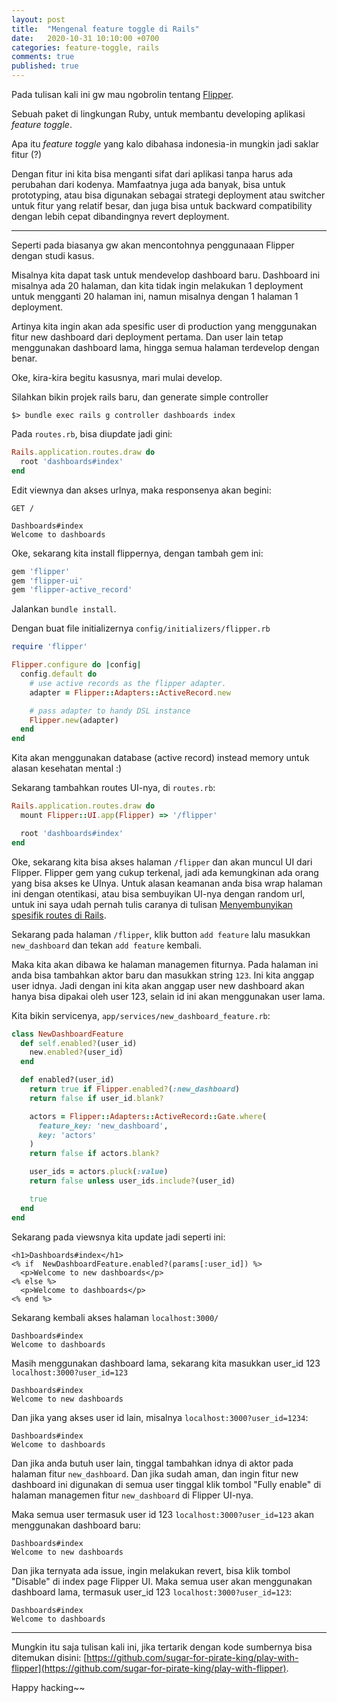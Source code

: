 ```yaml
---
layout: post
title:  "Mengenal feature toggle di Rails"
date:   2020-10-31 10:10:00 +0700
categories: feature-toggle, rails
comments: true
published: true
---
```


Pada tulisan kali ini gw mau ngobrolin tentang [Flipper](https://github.com/jnunemaker/flipper). 

Sebuah paket di lingkungan Ruby, untuk membantu developing aplikasi *feature toggle*.

Apa itu *feature toggle* yang kalo dibahasa indonesia-in mungkin jadi saklar fitur (?)

Dengan fitur ini kita bisa menganti sifat dari aplikasi tanpa harus ada perubahan dari kodenya. Mamfaatnya juga ada banyak, bisa untuk prototyping, atau bisa digunakan sebagai strategi deployment atau switcher untuk fitur yang relatif besar, dan juga bisa untuk backward compatibility dengan lebih cepat dibandingnya revert deployment.

----

Seperti pada biasanya gw akan mencontohnya penggunaaan Flipper dengan studi kasus. 

Misalnya kita dapat task untuk mendevelop dashboard baru. Dashboard ini misalnya ada 20 halaman, dan kita tidak ingin melakukan 1 deployment untuk mengganti 20 halaman ini, namun misalnya dengan 1 halaman 1 deployment. 

Artinya kita ingin akan ada spesific user di production yang menggunakan fitur new dashboard dari deployment pertama. Dan user lain tetap menggunakan dashboard lama, hingga semua halaman terdevelop dengan benar.

Oke, kira-kira begitu kasusnya, mari mulai develop.

Silahkan bikin projek rails baru, dan generate simple controller

```
$> bundle exec rails g controller dashboards index
```

Pada `routes.rb`, bisa diupdate jadi gini:

```rb
Rails.application.routes.draw do
  root 'dashboards#index'
end
```

Edit viewnya dan akses urlnya, maka responsenya akan begini:

```
GET /

Dashboards#index
Welcome to dashboards
```

Oke, sekarang kita install flippernya, dengan tambah gem ini:

```rb
gem 'flipper'
gem 'flipper-ui'
gem 'flipper-active_record'
```

Jalankan `bundle install`.

Dengan buat file initializernya `config/initializers/flipper.rb`

```rb
require 'flipper'

Flipper.configure do |config|
  config.default do
    # use active records as the flipper adapter.
    adapter = Flipper::Adapters::ActiveRecord.new

    # pass adapter to handy DSL instance
    Flipper.new(adapter)
  end
end
```

Kita akan menggunakan database (active record) instead memory untuk alasan kesehatan mental :)

Sekarang tambahkan routes UI-nya, di `routes.rb`:

```rb
Rails.application.routes.draw do
  mount Flipper::UI.app(Flipper) => '/flipper'

  root 'dashboards#index'
end
```

Oke, sekarang kita bisa akses halaman `/flipper` dan akan muncul UI dari Flipper. Flipper gem yang cukup terkenal, jadi ada kemungkinan ada orang yang bisa akses ke UInya. Untuk alasan keamanan anda bisa wrap halaman ini dengan otentikasi, atau bisa sembuyikan UI-nya dengan random url, untuk ini saya udah pernah tulis caranya di tulisan [Menyembunyikan spesifik routes di Rails](https://philiplambok.github.io/security,/rails/2020/10/24/menyembunyikan-routes-di-rails.html).

Sekarang pada halaman `/flipper`, klik button `add feature` lalu masukkan `new_dashboard` dan tekan `add feature` kembali.

Maka kita akan dibawa ke halaman managemen fiturnya. Pada halaman ini anda bisa tambahkan aktor baru dan masukkan string `123`. Ini kita anggap user idnya. Jadi dengan ini kita akan anggap user new dashboard akan hanya bisa dipakai oleh user 123, selain id ini akan menggunakan user lama.

Kita bikin servicenya, `app/services/new_dashboard_feature.rb`:

```rb
class NewDashboardFeature
  def self.enabled?(user_id)
    new.enabled?(user_id)
  end

  def enabled?(user_id)
    return true if Flipper.enabled?(:new_dashboard)
    return false if user_id.blank?

    actors = Flipper::Adapters::ActiveRecord::Gate.where(
      feature_key: 'new_dashboard',
      key: 'actors'
    )
    return false if actors.blank?

    user_ids = actors.pluck(:value)
    return false unless user_ids.include?(user_id)

    true
  end
end
```


Sekarang pada viewsnya kita update jadi seperti ini:

```erb
<h1>Dashboards#index</h1>
<% if  NewDashboardFeature.enabled?(params[:user_id]) %>
  <p>Welcome to new dashboards</p>
<% else %>
  <p>Welcome to dashboards</p>
<% end %>
```

Sekarang kembali akses halaman `localhost:3000/`

```
Dashboards#index
Welcome to dashboards
```

Masih menggunakan dashboard lama, sekarang kita masukkan user_id 123 `localhost:3000?user_id=123`

```
Dashboards#index
Welcome to new dashboards
```

Dan jika yang akses user id lain, misalnya `localhost:3000?user_id=1234`:

```
Dashboards#index
Welcome to dashboards
```

Dan jika anda butuh user lain, tinggal tambahkan idnya di aktor pada halaman fitur `new_dashboard`. Dan jika sudah aman, dan ingin fitur new dashboard ini digunakan di semua user tinggal klik tombol "Fully enable" di halaman managemen fitur `new_dashboard` di Flipper UI-nya.

Maka semua user termasuk user id 123 `localhost:3000?user_id=123` akan menggunakan dashboard baru:

```
Dashboards#index
Welcome to new dashboards
```

Dan jika ternyata ada issue, ingin melakukan revert, bisa klik tombol "Disable" di index page Flipper UI. Maka semua user akan menggunakan dashboard lama, termasuk user_id 123 `localhost:3000?user_id=123`:

```
Dashboards#index
Welcome to dashboards
```

----

Mungkin itu saja tulisan kali ini, jika tertarik dengan kode sumbernya bisa ditemukan disini: [https://github.com/sugar-for-pirate-king/play-with-flipper](https://github.com/sugar-for-pirate-king/play-with-flipper).

Happy hacking~~
